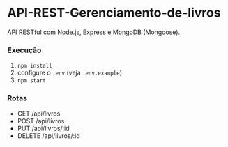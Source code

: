 # API-REST-Gerenciamento-de-livros

API RESTful com Node.js, Express e MongoDB (Mongoose).

### Execução
1. `npm install`
2. configure o `.env` (veja `.env.example`)
3. `npm start`

### Rotas
- GET /api/livros
- POST /api/livros
- PUT /api/livros/:id
- DELETE /api/livros/:id
